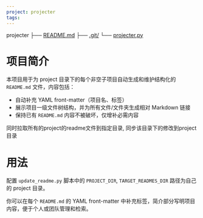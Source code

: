 ```yaml
---
project: projecter
tags: 
---
```


projecter
├── [README.md](README.md)
├── [.git/](.git)
└── [projecter.py](projecter.py)

# 项目简介
本项目用于为 project 目录下的每个非空子项目自动生成和维护结构化的 `README.md` 文件，内容包括：

- 自动补充 YAML front-matter（项目名、标签） 
- 展示项目一级文件树结构，并为所有文件/文件夹生成相对 Markdown 链接
- 保持已有 `README.md` 内容不被破坏，仅增补必需内容

同时拉取所有的project的readme文件到指定目录, 同步该目录下的修改到project目录

# 用法

配置 `update_readme.py` 脚本中的 `PROJECT_DIR`, `TARGET_READMES_DIR` 路径为自己的 project 目录。

你可以在每个 `README.md` 的 YAML front-matter 中补充标签，简介部分写明项目内容，便于个人或团队管理和检索。
